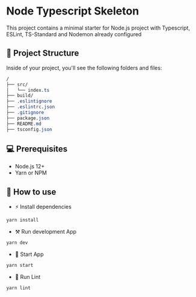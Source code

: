# Node Typescript Skeleton

This project contains a minimal starter for Node.js project with Typescript, ESLint, TS-Standard and Nodemon already configured

## 🚀 Project Structure

Inside of your project, you'll see the following folders and files:

```css
/
├── src/
│   └── index.ts
├── build/
├── .eslintignore
├── .eslintrc.json
├── .gitignore
├── package.json
├── README.md
├── tsconfig.json
```

## 💻 Prerequisites

- Node.js 12+
- Yarn or NPM

## 📖 How to use

- ⚡ Install dependencies

```bash
yarn install
```

- ⚒️ Run development App

```bash
yarn dev
```

- 🚀 Start App

```bash
yarn start
```

- 🔦 Run Lint

```bash
yarn lint
```
